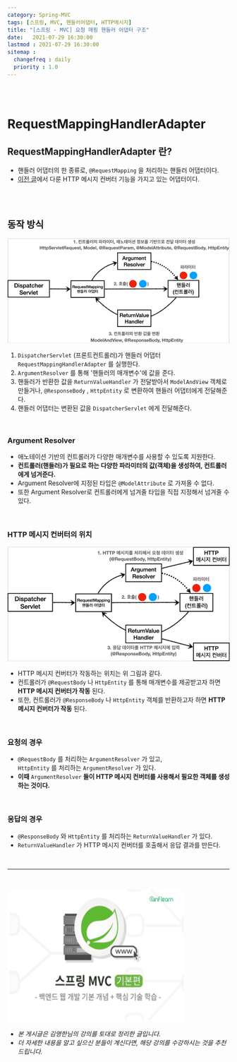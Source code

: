 ```yaml
---
category: Spring-MVC
tags: [스프링, MVC, 핸들러어댑터, HTTP메시지]
title: "[스프링 - MVC] 요청 매핑 핸들러 어댑터 구조"
date:   2021-07-29 16:30:00 
lastmod : 2021-07-29 16:30:00
sitemap :
  changefreq : daily
  priority : 1.0
---
```


<br/><br/>

# RequestMappingHandlerAdapter

## RequestMappingHandlerAdapter 란?

- 핸들러 어댑터의 한 종류로, `@RequestMapping` 을 처리하는 핸들러 어댑터이다.
- [이전 글](https://taegyunwoo.github.io/spring-mvc/SPRING_MVC_HTTPMessageConverter)에서 다룬 HTTP 메시지 컨버터 기능을 가지고 있는 어댑터이다.

<br><br>

## 동작 방식

![동작 방식](/assets/img/2021-07-29-SPRING_MVC_HandlerAdapterAndHttpMessageConverter/Untitled%205.png)

1. `DispatcherServlet` (프론트컨트롤러)가 핸들러 어댑터 `RequestMappingHandlerAdapter` 를 실행한다.
2. `ArgumentResolver` 를 통해 '핸들러의 매개변수'에 값을 준다.
3. 핸들러가 반환한 값을 `ReturnValueHandler` 가 전달받아서 `ModelAndView` 객체로 만들거나, `@ResponseBody` , `HttpEntity` 로 변환하여 핸들러 어댑터에게 전달해준다.
4. 핸들러 어댑터는 변환된 값을 `DispatcherServlet` 에게 전달해준다.

<br>

### Argument Resolver

- 애노테이션 기반의 컨트롤러가 다양한 매개변수를 사용할 수 있도록 지원한다.
- **컨트롤러(핸들러)가 필요로 하는 다양한 파라미터의 값(객체)을 생성하여, 컨트롤러에게 넘겨준다.**
- Argument Resolver에 지정된 타입은 `@ModelAttribute` 로 가져올 수 없다.
- 또한 Argument Resolver로 컨트롤러에게 넘겨줄 타입을 직접 지정해서 넘겨줄 수 있다.

<br>

### HTTP 메시지 컨버터의 위치

![HTTP 메시지 컨버터의 위치](/assets/img/2021-07-29-SPRING_MVC_HandlerAdapterAndHttpMessageConverter/Untitled%206.png)

- HTTP 메시지 컨버터가 작동하는 위치는 위 그림과 같다.
- 컨트롤러가 `@RequestBody` 나 `HttpEntity` 를 통해 매개변수를 제공받고자 하면 **HTTP 메시지 컨버터가 작동** 된다.
- 또한, 컨트롤러가 `@ResponseBody` 나 `HttpEntity` 객체를 반환하고자 하면 **HTTP 메시지 컨버터가 작동** 된다.

<br>

### 요청의 경우

- `@RequestBody` 를 처리하는 `ArgumentResolver` 가 있고,  
`HttpEntity` 를 처리하는 `ArgumentResolver` 가 있다.
- **이때** `ArgumentResolver` **들이 HTTP 메시지 컨버터를 사용해서 필요한 객체를 생성하는 것이다.**

<br>

### 응답의 경우

- `@ResponseBody` 와 `HttpEntity` 를 처리하는 `ReturnValueHandler` 가 있다.
- `ReturnValueHandler` 가 HTTP 메시지 컨버터를 호출해서 응답 결과를 만든다.

<br>

---

<br>

<a href="https://inf.run/RfTn"><img src="/assets/img/Inflearn_Spring_MVC1/Logo.png" width="400px" height="300px"></a>

- *본 게시글은 김영한님의 강의를 토대로 정리한 글입니다.*
- *더 자세한 내용을 알고 싶으신 분들이 계신다면, 해당 강의를 수강하시는 것을 추천드립니다.*